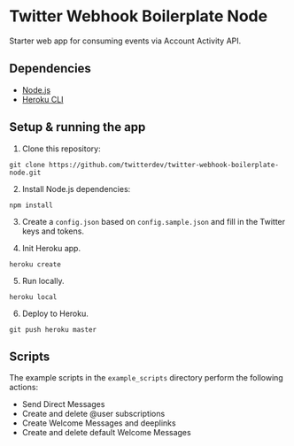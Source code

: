 # Twitter Webhook Boilerplate Node

Starter web app for consuming events via Account Activity API.

## Dependencies

* [Node.js](https://nodejs.org)
* [Heroku CLI](https://devcenter.heroku.com/articles/heroku-cli)


## Setup & running the app

1. Clone this repository:
```
git clone https://github.com/twitterdev/twitter-webhook-boilerplate-node.git
```

2. Install Node.js dependencies:
```
npm install
```

3. Create a `config.json` based on `config.sample.json` and fill in the Twitter keys and tokens.

4. Init Heroku app.
```
heroku create
``` 

5. Run locally.
```
heroku local
```

6. Deploy to Heroku.
```
git push heroku master
```

## Scripts

The example scripts in the `example_scripts` directory perform the following actions:

* Send Direct Messages
* Create and delete @user subscriptions
* Create Welcome Messages and deeplinks
* Create and delete default Welcome Messages
